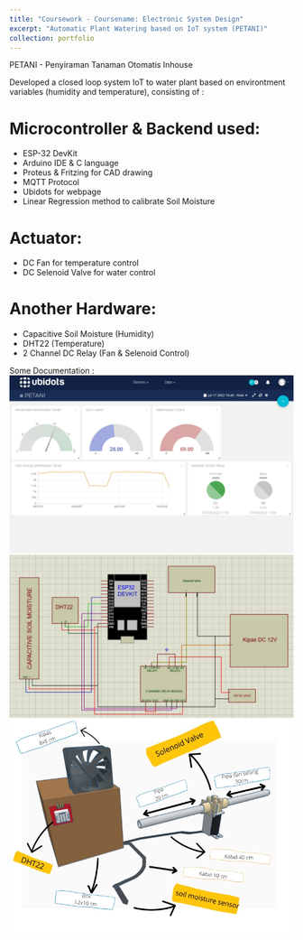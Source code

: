 ```yaml
---
title: "Coursework - Coursename: Electronic System Design"
excerpt: "Automatic Plant Watering based on IoT system (PETANI)"
collection: portfolio
---
```


PETANI - Penyiraman Tanaman Otomatis Inhouse

Developed a closed loop system IoT to water plant based on environtment variables (humidity and temperature), consisting of :

Microcontroller & Backend used:
=====
* ESP-32 DevKit
* Arduino IDE & C language
* Proteus & Fritzing for CAD drawing
* MQTT Protocol 
* Ubidots for webpage
* Linear Regression method to calibrate Soil Moisture

Actuator:
=====
* DC Fan for temperature control
* DC Selenoid Valve for water control

Another Hardware:
=====
* Capacitive Soil Moisture (Humidity)
* DHT22 (Temperature)
* 2 Channel DC Relay (Fan & Selenoid Control) 

Some Documentation :
<br/><img src='/images/PETANI.png'>
<br/><img src='/images/PETANI-2.png'>
<br/><img src='/images/PETANI-3.png'>
